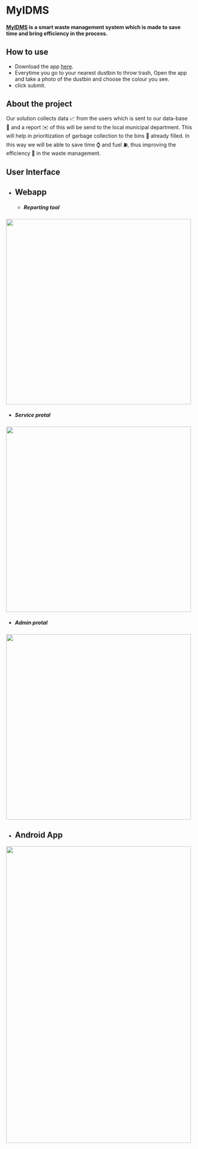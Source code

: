 # MyIDMS 


#### [MyIDMS](https://share.streamlit.io/abhinandanroul/myidms/main/Test/dustbin3.py) is a smart waste management system which is made to save time and bring efficiency in the process. 


## How to use

- Download the app [here](https://drive.google.com/file/d/1jV6gVDcEgWrXUAYXVJDQt3wrfp2GJHxS/view?usp=sharing). 
- Everytime you go to your nearest dustbin to throw trash, Open the app and take a photo of the dustbin and choose the colour you see.
- click submit.


## About the project
Our solution collects data :chart_with_upwards_trend: from the users which is sent to our data-base :file_folder: and a report :envelope: of this will be send to the local municipal department. This will help in prioritization of garbage collection to the bins :postbox: already filled.
In this way we will be able to save time :watch: and fuel :fuelpump:, thus improving the efficiency :truck: in the waste management.

## User Interface

- ## Webapp
 
  -  #####  Reporting tool

 <img src="https://i.imgur.com/FSanyZa.png" width="500">

 - #####  Service protal

<img src="https://i.imgur.com/6dwXlAL.jpg" width="500">

 - ##### Admin protal
 
<img src="https://i.imgur.com/4VXnttH.png" width="500">

  - ## Android App
 
<img src="https://i.imgur.com/9K2kAjD.jpg" width="500" height="800">